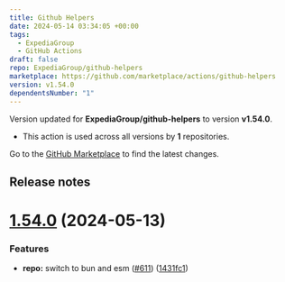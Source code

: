 ```yaml
---
title: Github Helpers
date: 2024-05-14 03:34:05 +00:00
tags:
  - ExpediaGroup
  - GitHub Actions
draft: false
repo: ExpediaGroup/github-helpers
marketplace: https://github.com/marketplace/actions/github-helpers
version: v1.54.0
dependentsNumber: "1"
---
```



Version updated for **ExpediaGroup/github-helpers** to version **v1.54.0**.
- This action is used across all versions by **1** repositories.

Go to the [GitHub Marketplace](https://github.com/marketplace/actions/github-helpers) to find the latest changes.

## Release notes

# [1.54.0](https://github.com/ExpediaGroup/github-helpers/compare/v1.53.0...v1.54.0) (2024-05-13)


### Features

* **repo:** switch to bun and esm ([#611](https://github.com/ExpediaGroup/github-helpers/issues/611)) ([1431fc1](https://github.com/ExpediaGroup/github-helpers/commit/1431fc13fe3659832514d20e22a4cc38464004b5))




